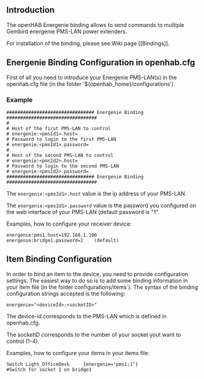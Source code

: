 ## Introduction

The openHAB Energenie binding allows to send commands to multiple Gembird energenie PMS-LAN power extenders.

For installation of the binding, please see Wiki page [[Bindings]].

## Energenie Binding Configuration in openhab.cfg

First of all you need to introduce your Energenie PMS-LAN(s) in the openhab.cfg file (in the folder '${openhab_home}/configurations')

### Example

    ################################ Energenie Binding #################################
    #
    # Host of the first PMS-LAN to control 
    # energenie:<pmsId1>.host=
    # Password to login to the first PMS-LAN
    # energenie:<pmsId1>.password=
    #
    # Host of the second PMS-LAN to control 
    # energenie:<pmsId2>.host=
    # Password to login to the second PMS-LAN
    # energenie:<pmsId2>.password=
    ################################ Energenie Binding #################################

The `energenie:<pmsId1>.host` value is the ip address of your PMS-LAN.

The `energenie:<pmsId1>.password` value is the password you configured on the web interface of your PMS-LAN (default password is "1".

Examples, how to configure your receiver device:

    energenie:pms1.host=192.168.1.100
    energenie:bridge1.password=1	(default)

## Item Binding Configuration

In order to bind an item to the device, you need to provide configuration settings. The easiest way to do so is to add some binding information in your item file (in the folder configurations/items`). The syntax of the binding configuration strings accepted is the following:

    energenie="<deviceId>;<socketID>"

The device-id corresponds to the PMS-LAN which is defined in openhab.cfg.

The socketID corresponds to the number of your socket yout want to control (1-4).

Examples, how to configure your items in your items file:

    Switch Light_OfficeDesk 	{energenie="pms1;1"}					#Switch for socket 1 on bridge1
